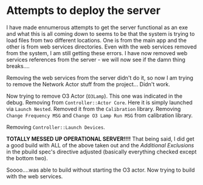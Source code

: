 # Attempts to deploy the server

I have made ennumerous attempts to get the server functional as an exe and what this is all coming down to seems to be that the system is trying to load files from two different locations.  One is from the main app and the other is from web services directories.  Even with the web services removed from the system, I am still getting these errors.  I have now removed web services references from the server - we will now see if the damn thing breaks....

Removing the web services from the server didn't do it, so now I am trying to remove the Network Actor stuff from the project... Didn't work.

Now trying to remove O3 Actor (``O3Lamp``).  This one was indicated in the debug.  Removing from ``Controller::Actor Core``.  Here it is simply launched via ``Launch Nested``.  Removed it from the ``Calibration`` library.  Removing ``Change Frequency MSG`` and ``Change O3 Lamp Run MSG`` from calibration library.

Removing ``Controller::Launch Devices``.

**TOTALLY MESSED UP OPERATIONAL SERVER!!!!**  That being said, I did get a good build with ALL of the above taken out and the *Additional Exclusions* in the pbuild spec's directive adjusted (basically everything checked except the bottom two).

Soooo....was able to build without starting the O3 actor.  Now trying to build with the web services.
